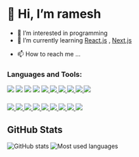# 👋 Hi, I’m ramesh
- 👀 I’m interested in programming
- 🌱 I’m currently learning [React.js](https://reactjs.org/) , [Next.js](https://nextjs.org/)
<!-- - 💞️ I’m looking to collaborate on ... -->
- 📫 How to reach me ...

<!---
ramesh1212445/ramesh1212445 is a ✨ special ✨ repository because its `README.md` (this file) appears on your GitHub profile.
You can click the Preview link to take a look at your changes.
--->


### Languages and Tools:
<a href="https://www.python.org"><img src="https://img.shields.io/badge/Python-3776AB?&style=plastic&logo=Python&logoColor=white"/></a>
<a href="https://html.com/"><img src="https://img.shields.io/badge/HTML-E34F26?logo=HTML5&logoColor=white&style=plastic"/></a>
<img src="https://img.shields.io/badge/CSS-1572B6?logo=CSS3&&logoColor=white&style=plastic"/>
<a href="https://www.javascript.com"><img src="https://img.shields.io/badge/JavaScript-F7DF1E?logo=JavaScript&logoColor=white&style=plastic"/></a>
<a href = "https://www.cprogramming.com/" > <img src = "https://img.shields.io/badge/-C-A8B9CC?logo=c&logoColor=white&style=plastic"/> </a>
<a href = "https://isocpp.org/" > <img src = "https://img.shields.io/badge/-C++-00599C?logo=cplusplus&logoColor=white&style=plastic"/> </a>
<a href = "https://www.java.com/" > <img src = "https://img.shields.io/badge/-Java-007396?logo=java&logoColor=white&style=plastic"/> </a>
<a href = "https://kotlinlang.org/" > <img src = "https://img.shields.io/badge/-Kotlin-7F52FF?logo=kotlin&logoColor=white&style=plastic"/> </a>
<a href = "https://www.r-project.org/" > <img src = "https://img.shields.io/badge/-R-276DC3?logo=r&logoColor=white&style=plastic"/> </a>
<a href = "https://dart.dev/" > <img src = "https://img.shields.io/badge/-Dart-0175C2?logo=dart&logoColor=white&style=plastic"/> </a>
###
<a href = "https://www.android.com/" > <img src = "https://img.shields.io/badge/-Android-3DDC84?logo=android&logoColor=white&style=plastic"/> </a>
<a href = "https://flutter.dev/" > <img src = "https://img.shields.io/badge/-Flutter-02569B?logo=flutter&logoColor=white&style=plastic"/> </a>
<a href = "https://reactjs.org/" > <img src = "https://img.shields.io/badge/-React-61DAFB?logo=react&logoColor=black&style=plastic"/> </a>
<a href = "https://www.djangoproject.com/" > <img src = "https://img.shields.io/badge/-Django-092E20?logo=django&logoColor=white&style=plastic"/> </a>
<a href = "https://visualstudio.microsoft.com/" > <img src = "https://img.shields.io/badge/-Visual%20Studio-5C2D91?logo=visualstudio&logoColor=white&style=plastic"/> </a>
<a href = "https://www.mysql.com/" > <img src = "https://img.shields.io/badge/-MySQL-4479A1?logo=mysql&logoColor=white&style=plastic"/> </a>
<a href = "https://www.mongodb.com/" > <img src = "https://img.shields.io/badge/-MongoDB-47A248?logo=mongodb&logoColor=white&style=plastic"/> </a>
<a href = "https://nodejs.org/en/" > <img src = "https://img.shields.io/badge/-Node.js-339933?logo=node.js&logoColor=white&style=plastic"/> </a>
<a href = "https://firebase.google.com/" > <img src = "https://img.shields.io/badge/-Firebase-FFCA28?logo=firebase&logoColor=white&style=plastic"/> </a>
## GitHub Stats
![GitHub stats](https://github-readme-stats.vercel.app/api?username=ramesh1212445&show_icons=true&theme=github_dark)
![Most used languages](https://github-readme-stats.vercel.app/api/top-langs/?username=ramesh1212445&layout=compact&theme=github_dark)


